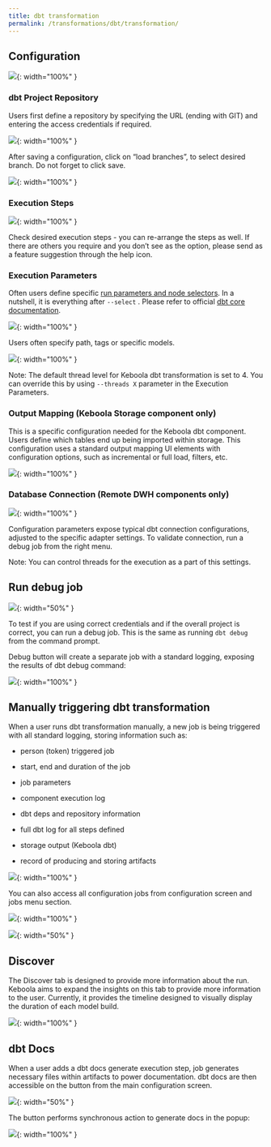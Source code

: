```yaml
---
title: dbt transformation
permalink: /transformations/dbt/transformation/
---
```


## Configuration

![](imgs/2776563892.jpeg){: width="100%" }

### dbt Project Repository

Users first define a repository by specifying the URL (ending with GIT) and entering the access credentials if required.

![](imgs/2776563898.png){: width="100%" }

After saving a configuration, click on “load branches”, to select desired branch. Do not forget to click save.

![](imgs/2776563904.png){: width="100%" }

### Execution Steps

![](imgs/2776563910.png){: width="100%" }

Check desired execution steps - you can re-arrange the steps as well. If there are others you require and you don’t see as the option, please send as a feature suggestion through the help icon.

### Execution Parameters

Often users define specific [run parameters and node selectors](https://docs.getdbt.com/reference/node-selection/syntax). In a nutshell, it is everything after `--select` . Please refer to official [dbt core documentation](https://docs.getdbt.com/reference/node-selection/syntax).

![](imgs/2776563916.png){: width="100%" }

Users often specify path, tags or specific models.

![](imgs/2776563922.png){: width="100%" }

Note: The default thread level for Keboola dbt transformation is set to 4. You can override this by using `--threads X` parameter in the Execution Parameters.

### Output Mapping (Keboola Storage component only)

This is a specific configuration needed for the Keboola dbt component. Users define which tables end up being imported within storage. This configuration uses a standard output mapping UI elements with configuration options, such as incremental or full load, filters, etc.

![](imgs/2776563928.png){: width="100%" }

### Database Connection (Remote DWH components only)

![](imgs/2776563934.png){: width="100%" }

Configuration parameters expose typical dbt connection configurations, adjusted to the specific adapter settings. To validate connection, run a debug job from the right menu.

Note: You can control threads for the execution as a part of this settings.

## Run debug job

![](imgs/2776563940.png){: width="50%" }

To test if you are using correct credentials and if the overall project is correct, you can run a debug job. This is the same as running `dbt debug` from the command prompt.

Debug button will create a separate job with a standard logging, exposing the results of dbt debug command:

![](imgs/2776563946.png){: width="100%" }

## Manually triggering dbt transformation

When a user runs dbt transformation manually, a new job is being triggered with all standard logging, storing information such as:

*   person (token) triggered job

*   start, end and duration of the job

*   job parameters

*   component execution log

*   dbt deps and repository information

*   full dbt log for all steps defined

*   storage output (Keboola dbt)

*   record of producing and storing artifacts


![](imgs/2776563952.png){: width="100%" }

You can also access all configuration jobs from configuration screen and jobs menu section.

![](imgs/2776563958.png){: width="100%" }

![](imgs/2776563964.png){: width="50%" }

## Discover

The Discover tab is designed to provide more information about the run. Keboola aims to expand the insights on this tab to provide more information to the user. Currently, it provides the timeline designed to visually display the duration of each model build.

![](imgs/2777448784.png){: width="100%" }

## dbt Docs

When a user adds a dbt docs generate execution step, job generates necessary files within artifacts to power documentation. dbt docs are then accessible on the button from the main configuration screen.

![](imgs/2777710870.png){: width="50%" }

The button performs synchronous action to generate docs in the popup:

![](imgs/2776269049.png){: width="100%" }
